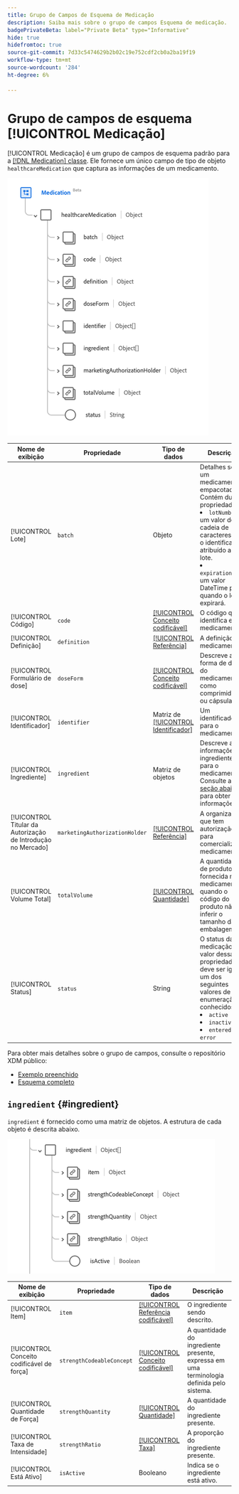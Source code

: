 ```yaml
---
title: Grupo de Campos de Esquema de Medicação
description: Saiba mais sobre o grupo de campos Esquema de medicação.
badgePrivateBeta: label="Private Beta" type="Informative"
hide: true
hidefromtoc: true
source-git-commit: 7d33c5474629b2b02c19e752cdf2cb0a2ba19f19
workflow-type: tm+mt
source-wordcount: '284'
ht-degree: 6%

---
```


# Grupo de campos de esquema [!UICONTROL Medicação]

[!UICONTROL Medicação] é um grupo de campos de esquema padrão para a [[!DNL Medication] classe](../../classes/medication.md). Ele fornece um único campo de tipo de objeto `healthcareMedication` que captura as informações de um medicamento.

![Estrutura do grupo de campos](../../images/field-groups/healthcare-medication/medication.png)

| Nome de exibição | Propriedade | Tipo de dados | Descrição |
| ---|  --- | --- | --- |
| [!UICONTROL Lote] | `batch` | Objeto | Detalhes sobre um medicamento empacotado. Contém duas propriedades: <li>`lotNumber`: um valor de cadeia de caracteres para o identificador atribuído ao lote.</li> <li>`expirationDate`: um valor DateTime para quando o lote expirará.</li> |
| [!UICONTROL Código] | `code` | [[!UICONTROL Conceito codificável]](../../data-types/healthcare/codeable-concept.md) | O código que identifica este medicamento. |
| [!UICONTROL Definição] | `definition` | [[!UICONTROL Referência]](../../data-types/healthcare/reference.md) | A definição do medicamento. |
| [!UICONTROL Formulário de dose] | `doseForm` | [[!UICONTROL Conceito codificável]](../../data-types/healthcare/codeable-concept.md) | Descreve a forma de dose do medicamento, como comprimidos ou cápsulas. |
| [!UICONTROL Identificador] | `identifier` | Matriz de [[!UICONTROL Identificador]](../../data-types/healthcare/identifier.md) | Um identificador para o medicamento. |
| [!UICONTROL Ingrediente] | `ingredient` | Matriz de objetos | Descreve as informações do ingrediente para o medicamento. Consulte a [seção abaixo](#ingredient) para obter mais informações. |
| [!UICONTROL Titular da Autorização de Introdução no Mercado] | `marketingAuthorizationHolder` | [[!UICONTROL Referência]](../../data-types/healthcare/reference.md) | A organização que tem autorização para comercializar o medicamento. |
| [!UICONTROL Volume Total] | `totalVolume` | [[!UICONTROL Quantidade]](../../data-types/healthcare/quantity.md) | A quantidade de produto fornecida no medicamento quando o código do produto não inferir o tamanho da embalagem. |
| [!UICONTROL Status] | `status` | String | O status da medicação. O valor dessa propriedade deve ser igual a um dos seguintes valores de enumeração conhecidos. <li> `active` </li> <li> `inactive` </li> <li> `entered-in-error` </li> |

Para obter mais detalhes sobre o grupo de campos, consulte o repositório XDM público:

* [Exemplo preenchido](https://github.com/adobe/xdm/blob/master/extensions/industry/healthcare/fhir/fieldgroups/medication.example.1.json)
* [Esquema completo](https://github.com/adobe/xdm/blob/master/extensions/industry/healthcare/fhir/fieldgroups/medication.schema.json)

## `ingredient` {#ingredient}

`ingredient` é fornecido como uma matriz de objetos. A estrutura de cada objeto é descrita abaixo.

![estrutura de ingrediente](../../images/field-groups/healthcare-medication/ingredient.png)

| Nome de exibição | Propriedade | Tipo de dados | Descrição |
| --- | --- | --- | --- |
| [!UICONTROL Item] | `item` | [[!UICONTROL Referência codificável]](../../data-types/healthcare/codeable-reference.md) | O ingrediente sendo descrito. |
| [!UICONTROL Conceito codificável de força] | `strengthCodeableConcept` | [[!UICONTROL Conceito codificável]](../../data-types/healthcare/codeable-concept.md) | A quantidade do ingrediente presente, expressa em uma terminologia definida pelo sistema. |
| [!UICONTROL Quantidade de Força] | `strengthQuantity` | [[!UICONTROL Quantidade]](../../data-types/healthcare/quantity.md) | A quantidade do ingrediente presente. |
| [!UICONTROL Taxa de Intensidade] | `strengthRatio` | [[!UICONTROL Taxa]](../../data-types/healthcare/ratio.md) | A proporção do ingrediente presente. |
| [!UICONTROL Está Ativo] | `isActive` | Booleano | Indica se o ingrediente está ativo. |
